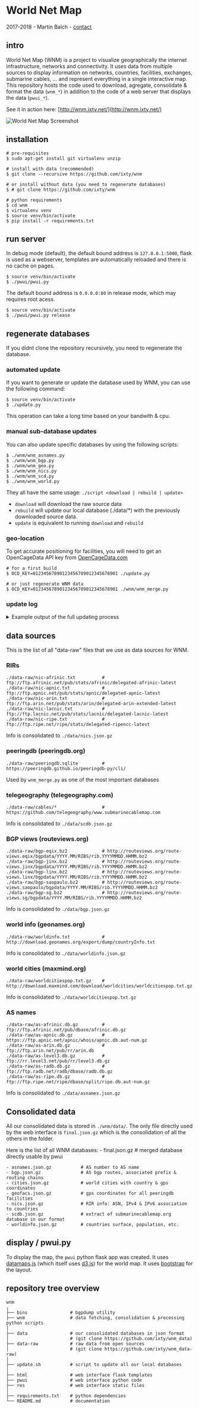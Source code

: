 # World Net Map
2017-2018 - Martin Balch - <a href="mailto:martin.balch+wnm@gmail.com">contact</a>

## intro

World Net Map (WNM) is a project to visualize geographically the internet infrastructure, networks and connectivity.
It uses data from multiple sources to display information on networks, countries, facilities, exchanges, submarine cables, ... and represent everything in a single interactive map.
This repository hosts the code used to download, agregate, consolidate & format the data (`wnm_*`) in addition to the code of a web server that displays the data (`pwui_*`).

See it in action here: [http://wnm.ixty.net/](http://wnm.ixty.net/)

![World Net Map Screenshot](https://github.com/ixty/wnm/raw/master/screenshot.png "World Net Map Screenshot")

## installation

```shell
# pre-requisites
$ sudo apt-get install git virtualenv unzip

# install with data (recommended)
$ git clone --recursive https://github.com/ixty/wnm

# or install without data (you need to regenerate databases)
$ # git clone https://github.com/ixty/wnm

# python requirements
$ cd wnm
$ virtualenv venv
$ source venv/bin/activate
$ pip install -r requirements.txt
```

## run server

In debug mode (default), the default bound address is `127.0.0.1:5000`, flask is used as a webserver, templates are automatically reloaded and there is no cache on pages.

```shell
$ source venv/bin/activate
$ ./pwui/pwui.py
```

The default bound address is `0.0.0.0:80` in release mode, which may requires root acess.

```shell
$ source venv/bin/activate
$ ./pwui/pwui.py release
```

## regenerate databases

If you didnt clone the repository recursively, you need to regenerate the database.

### automated update
If you want to generate or update the database used by WNM, you can use the following command:
```shell
$ source venv/bin/activate
$ ./update.py
```
This operation can take a long time based on your bandwith & cpu.

### manual sub-database updates
You can also update specific databases by using the following scripts:
```shell
$ ./wnm/wnm_asnames.py
$ ./wnm/wnm_bgp.py
$ ./wnm/wnm_geo.py
$ ./wnm/wnm_nics.py
$ ./wnm/wnm_scd.py
$ ./wnm/wnm_world.py
```
They all have the same usage: `./script <download | rebuild | update>`
- `download` will download the raw source data
- `rebuild` will update our local database (./data/*) with the previously downloaded source data.
- `update` is equivalent to running `download` and `rebuild`

### geo-location
To get accurate positioning for facilities, you will need to get an OpenCageData API key from [OpenCageData.com](https://geocoder.opencagedata.com/api)
```shell
# for a first build
$ OCD_KEY=01234567890123456789012345678901 ./update.py

# or just regenerate WNM data
$ OCD_KEY=01234567890123456789012345678901 ./wnm/wnm_merge.py
```

### update log
<details>
    <summary>Example output of the full updating process</summary>

```shell
========================================
> updating AS names database
========================================
> ftp://ftp.radb.net/radb/dbase/radb.db.gz
> downloaded ./data-raw/as-radb.db.gz in 3.2 secs
> ftp://ftp.arin.net/pub/rr/arin.db
> downloaded ./data-raw/as-arin.db in 5.4 secs
> ftp://ftp.ripe.net/ripe/dbase/split/ripe.db.aut-num.gz
> downloaded ./data-raw/as-ripe.db.gz in 2.2 secs
> ftp://ftp.afrinic.net/pub/dbase/afrinic.db.gz
> downloaded ./data-raw/as-afrinic.db.gz in 4.4 secs
> ftp://rr.level3.net/pub/rr/level3.db.gz
> downloaded ./data-raw/as-level3.db.gz in 3.1 secs
> https://ftp.apnic.net/apnic/whois/apnic.db.aut-num.gz
> downloaded ./data-raw/as-apnic.db.gz in 6.6 secs
========================================
> done.
> parsing as-radb.db.gz
> parsing as-arin.db.gz
> parsing as-ripe.db.gz
> parsing as-afrinic.db.gz
> parsing as-level3.db.gz
> parsing as-apnic.db.gz
> saving to ./data/asnames.json.gz (52112 items)

========================================
> updating BGP database
========================================
> http://routeviews.org/route-views.linx/bgpdata/2018.01/RIBS/rib.20180129.0000.bz2
> downloaded ./data-raw/bgp-linx.bz2 in 9.3 secs
> downloaded [linx] bgp database.
> http://routeviews.org/route-views.eqix/bgpdata/2018.01/RIBS/rib.20180129.0000.bz2
> downloaded ./data-raw/bgp-eqix.bz2 in 4.7 secs
> downloaded [eqix] bgp database.
> http://routeviews.org/route-views.jinx/bgpdata/2018.01/RIBS/rib.20180129.0000.bz2
> downloaded ./data-raw/bgp-jinx.bz2 in 2.3 secs
> downloaded [jinx] bgp database.
> http://routeviews.org/route-views.saopaulo/bgpdata/2018.01/RIBS/rib.20180129.0000.bz2
> downloaded ./data-raw/bgp-saopaulo.bz2 in 4.1 secs
> downloaded [saopaulo] bgp database.
> http://routeviews.org/route-views.sg/bgpdata/2018.01/RIBS/rib.20180129.0000.bz2
> downloaded ./data-raw/bgp-sg.bz2 in 3.3 secs
> downloaded [sg] bgp database.
> done 5/5
> loading ./data-raw/bgp-linx.bz2
> processing ./data-raw/bgp-linx.bz2
100%|████████████████████████████████████████████| 16948716/16948716 [32:26<00:00, 8707.87it/s]
> loading ./data-raw/bgp-eqix.bz2
> processing ./data-raw/bgp-eqix.bz2
100%|██████████████████████████████████████████████| 8601056/8601056 [18:27<00:00, 7766.23it/s]
> loading ./data-raw/bgp-jinx.bz2
> processing ./data-raw/bgp-jinx.bz2
100%|██████████████████████████████████████████████| 1157353/1157353 [02:29<00:00, 7748.20it/s]
> loading ./data-raw/bgp-saopaulo.bz2
> processing ./data-raw/bgp-saopaulo.bz2
100%|██████████████████████████████████████████████| 9463089/9463089 [24:37<00:00, 6404.86it/s]
> loading ./data-raw/bgp-sg.bz2
> processing ./data-raw/bgp-sg.bz2
100%|██████████████████████████████████████████████| 4093937/4093937 [09:39<00:00, 7061.49it/s]
> saving to ./data/bgp.json.gz (60826 items)

========================================
> updating world cities database
========================================
> http://download.maxmind.com/download/worldcities/worldcitiespop.txt.gz
> downloaded ./data-raw/worldcitiespop.txt.gz in 3.4 secs
> done
> processing ./data-raw/worldcitiespop.txt.gz
> saving to ./data/cities.json.gz (234 items)

========================================
> updating nics database
========================================
> ftp://ftp.lacnic.net/pub/stats/lacnic/delegated-lacnic-latest
> downloaded ./data-raw/nic-lacnic.txt in 6.3 secs
> ftp://ftp.apnic.net/pub/stats/apnic/delegated-apnic-latest
> downloaded ./data-raw/nic-apnic.txt in 10.1 secs
> ftp://ftp.afrinic.net/pub/stats/afrinic/delegated-afrinic-latest
> downloaded ./data-raw/nic-afrinic.txt in 3.1 secs
> ftp://ftp.arin.net/pub/stats/arin/delegated-arin-extended-latest
> downloaded ./data-raw/nic-arin.txt in 16.6 secs
> ftp://ftp.ripe.net/ripe/stats/delegated-ripencc-latest
> downloaded ./data-raw/nic-ripe.txt in 1.5 secs
========================================
> consolidating database..
[ lacnic] date: 20180126 records 29128
[  apnic] date: 20180129 records 54420
[afrinic] date: 20180129 records 5652
[   arin] date: 20180129 records 137492
[ripencc] date: 20180128 records 114677
> total rirs info [asn: 85628, ipv4: 183252, ipv6: 81081]
> saving to ./data/nics.json.gz (4 items)

========================================
> updating submarine cable database
========================================
> https://github.com/telegeography/www.submarinecablemap.com/archive/master.zip
> error downloading ./data-raw/cables.zip
> https://github.com/telegeography/www.submarinecablemap.com/archive/master.zip
> downloaded ./data-raw/cables.zip in 1.3 secs
> unknown landing 9595 for country ID
> unknown landing 9595 for cable 1895
> saving to ./data/scdb.json.gz (3 items)

========================================
> updating country database
========================================
> http://download.geonames.org/export/dump/countryInfo.txt
> downloaded ./data-raw/worldinfo.txt in 0.1 secs
> saving to ./data/worldinfo.json.gz (252 items)

========================================
> updating PeeringDB
========================================
Operations to perform:
  Synchronize unmigrated apps: django_peeringdb
  Apply all migrations: (none)
Synchronizing apps without migrations:
  Creating tables...
    Running deferred SQL...
  Installing custom SQL...
Running migrations:
  No migrations to apply.
org last update 1517240845 0 changed
data to be processed 0
fac last update 1517069653 0 changed
data to be processed 0
net last update 1517244409 3 changed
data to be processed 3
ix last update 1517005124 0 changed
data to be processed 0
ixfac last update 1516870316 0 changed
data to be processed 0
ixlan last update 1516870415 0 changed
data to be processed 0
ixpfx last update 1516707274 0 changed
data to be processed 0
poc last update 1517066523 5 changed
data to be processed 5
netfac last update 1517235749 0 changed
data to be processed 0
netixlan last update 1517242057 3 changed
data to be processed 3

========================================
> Merging databases
========================================
> loading data from data/nics.json.gz
> loading data from data/bgp.json.gz
> loading data from data/scdb.json.gz
> loading data from data/asnames.json.gz
> loading data from data/cities.json.gz
> loading data from data/worldinfo.json.gz
> loading peering db ..
> merging network info ..
> enriching networks ..
> enriching facilities ..
> loading data from data/geofacs.json.gz
> error loading data/geofacs.json.gz
> warn: set OpenCageData API key (export OCD_KEY=...) for accurate geolocation
> saving to data/geofacs.json.gz (0 items)

> enriching IXs ..
> building country stats ..
> saving to data/final.json.gz (6 items)

> all done :) (102m 4s)
```

</details>


## data sources
This is the list of all "data-raw" files that we use as data sources for WNM.

### RIRs
```shell
./data-raw/nic-afrinic.txt          # ftp://ftp.afrinic.net/pub/stats/afrinic/delegated-afrinic-latest
./data-raw/nic-apnic.txt            # ftp://ftp.apnic.net/pub/stats/apnic/delegated-apnic-latest
./data-raw/nic-arin.txt             # ftp://ftp.arin.net/pub/stats/arin/delegated-arin-extended-latest
./data-raw/nic-lacnic.txt           # ftp://ftp.lacnic.net/pub/stats/lacnic/delegated-lacnic-latest
./data-raw/nic-ripe.txt             # ftp://ftp.ripe.net/ripe/stats/delegated-ripencc-latest
```
Info is consolidated to `./data/nics.json.gz`

### peeringdb (peeringdb.org)
```shell
./data-raw/peeringdb.sqlite         # https://peeringdb.github.io/peeringdb-py/cli/
```
Used by `wnm_merge.py` as one of the most important databases

### telegeography (telegeography.com)
```shell
./data-raw/cables/*                 # https://github.com/telegeography/www.submarinecablemap.com
```
Info is consolidated to `./data/scdb.json.gz`

### BGP views (routeviews.org)
```shell
./data-raw/bgp-eqix.bz2             # http://routeviews.org/route-views.eqix/bgpdata/YYYY.MM/RIBS/rib.YYYYMMDD.HHMM.bz2
./data-raw/bgp-jinx.bz2             # http://routeviews.org/route-views.jinx/bgpdata/YYYY.MM/RIBS/rib.YYYYMMDD.HHMM.bz2
./data-raw/bgp-linx.bz2             # http://routeviews.org/route-views.linx/bgpdata/YYYY.MM/RIBS/rib.YYYYMMDD.HHMM.bz2
./data-raw/bgp-saopaulo.bz2         # http://routeviews.org/route-views.saopaulo/bgpdata/YYYY.MM/RIBS/rib.YYYYMMDD.HHMM.bz2
./data-raw/bgp-sg.bz2               # http://routeviews.org/route-views.sg/bgpdata/YYYY.MM/RIBS/rib.YYYYMMDD.HHMM.bz2
```
Info is consolidated to `./data/bgp.json.gz`

### world info (geonames.org)
```shell
./data-raw/worldinfo.txt            # http://download.geonames.org/export/dump/countryInfo.txt
```
Info is consolidated to `./data/worldinfo.json.gz`

### world cities (maxmind.org)
```shell
./data-raw/worldcitiespop.txt.gz    # http://download.maxmind.com/download/worldcities/worldcitiespop.txt.gz
```
Info is consolidated to `./data/worldcitiespop.txt.gz`

### AS names
```shell
./data-raw/as-afrinic.db.gz         # ftp://ftp.afrinic.net/pub/dbase/afrinic.db.gz
./data-raw/as-apnic.db.gz           # https://ftp.apnic.net/apnic/whois/apnic.db.aut-num.gz
./data-raw/as-arin.db.gz            # ftp://ftp.arin.net/pub/rr/arin.db
./data-raw/as-level3.db.gz          # ftp://rr.level3.net/pub/rr/level3.db.gz
./data-raw/as-radb.db.gz            # ftp://ftp.radb.net/radb/dbase/radb.db.gz
./data-raw/as-ripe.db.gz            # ftp://ftp.ripe.net/ripe/dbase/split/ripe.db.aut-num.gz
```
Info is consolidated to `./data/asnames.json.gz`


## Consolidated data

All our consolidated data is stored in `./wnm/data/`.
The only file directly used by the web interface is `final.json.gz` which is the consolidation of all the others in the folder.

Here is the list of all WNM databases:
    - final.json.gz             # merged database directly usable by pwui

    - asnames.json.gz           # AS number to AS name
    - bgp.json.gz               # AS bgp routes, associated prefix & routing chains
    - cities.json.gz            # world cities with country & gps coordinates
    - geofacs.json.gz           # gps coordinates for all peeringdb facilities
    - nics.json.gz              # RIR info: ASN, IPv4 & IPv6 association to countries
    - scdb.json.gz              # extract of submarinecablemap.org database in our format
    - worldinfo.json.gz         # countries surface, population, etc.

## display / pwui.py

To display the map, the `pwui` python flask app was created.
It uses [datamaps.js](http://datamaps.github.io/) (which itself uses [d3.js](https://d3js.org/)) for the world map.
It uses [bootstrap](https://getbootstrap.com/) for the layout.

## repository tree overview

```shell
wnm
╷
├── bins                # bgpdump utility
├── wnm                 # data fetching, consolidation & processing python scripts
│
├── data                # our consolidated databases in json format
│                       # (git clone https://github.com/ixty/wnm_data)
├── data-raw            # raw data from open sources
│                       # (git clone https://github.com/ixty/wnm_data-raw)
│
├── update.sh           # script to update all our local databases
│
├── html                # web interface flask templates
├── pwui                # web interface python code
├── res                 # web interface static files
│
├── requirements.txt    # python dependencies
└── README.md           # documentation
```

